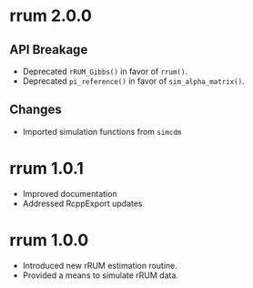 # rrum 2.0.0

## API Breakage

- Deprecated `rRUM_Gibbs()` in favor of `rrum()`.
- Deprecated `pi_reference()` in favor of `sim_alpha_matrix()`. 

## Changes

- Imported simulation functions from `simcdm`

# rrum 1.0.1

- Improved documentation
- Addressed RcppExport updates

# rrum 1.0.0

- Introduced new rRUM estimation routine.
- Provided a means to simulate rRUM data.

